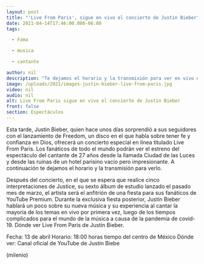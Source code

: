 ```yaml
---
layout: post
title: "'Live From Paris', sigue en vivo el concierto de Justin Bieber"
date: 2021-04-14T17:46:00.000-06:00
tags:

  - Fama

  - musica

  - cantante

author: nil
description: "Te dejamos el horario y la transmisión para ver en vivo el concierto especial de Justin Bieber desde la llamada Ciudad de las Luces. "
image: /uploads/2021/images-justin-bieber-live-from-paris.jpg
video: nil
audio: nil
alt: Live From Paris sigue en vivo el concierto de Justin Bieber
front: false
section: Espectáculos
---
```


Esta tarde, Justin Bieber, quien hace unos días sorprendió a sus seguidores con el lanzamiento de Freedom, un disco en el que habla sobre tener fe y confianza en Dios, ofrecerá un concierto especial en línea titulado Live From Paris. Los fanáticos de todo el mundo podrán ver el estreno del espectáculo del cantante de 27 años desde la llamada Ciudad de las Luces y desde las ruinas de un hotel parisino vacío pero impresionante. A continuación te dejamos el horario y la transmisión para verlo.

Después del concierto, en el que se espera que realice cinco interpretaciones de Justice, su sexto álbum de estudio lanzado el pasado mes de marzo, el artista será el anfitrión de una fiesta para sus fanáticos de YouTube Premium. Durante la exclusiva fiesta posterior, Justin Bieber hablará un poco sobre su nueva música y su experiencia al cantar la mayoría de los temas en vivo por primera vez, luego de los tiempos complicados para el mundo de la música a causa de la pandemia de covid-19. Dónde ver Live From Paris de Justin Bieber.

Fecha: 13 de abril Horario: 18:00 horas tiempo del centro de México Dónde ver: Canal oficial de YouTube de Justin Biebe

(milenio)